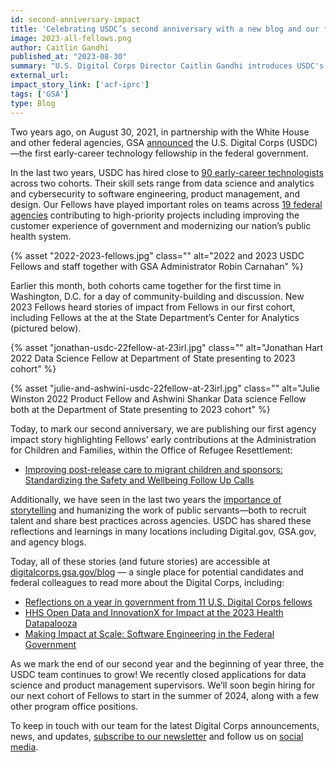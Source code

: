 ```yaml
---
id: second-anniversary-impact
title: 'Celebrating USDC’s second anniversary with a new blog and our first agency impact story'
image: 2023-all-fellows.png
author: Caitlin Gandhi
published_at: "2023-08-30"
summary: "U.S. Digital Corps Director Caitlin Gandhi introduces USDC's new blog and the publication of our first agency impact story in celebration of USDC's second anniversary."
external_url:
impact_story_link: ['acf-iprc']
tags: ['GSA']
type: Blog
---
```


Two years ago, on August 30, 2021, in partnership with the White House and other federal agencies, GSA [announced](https://www.gsa.gov/about-us/newsroom/news-releases/biden-administration-launches-us-digital-corps-to-recruit-the-next-generation-of-technology-talent-to-federal-service-08302021) the U.S. Digital Corps (USDC)—the first early-career technology fellowship in the federal government.

In the last two years, USDC has hired close to [90 early-career technologists](https://digitalcorps.gsa.gov/fellows/) across two cohorts. Their skill sets range from data science and analytics and cybersecurity to software engineering, product management, and design. Our Fellows have played important roles on teams across [19 federal agencies](https://digitalcorps.gsa.gov/projects/) contributing to high-priority projects including improving the customer experience of government and modernizing our nation’s public health system.

<div id="photo-of-fellows">
  {% asset "2022-2023-fellows.jpg" class="" alt="2022 and 2023 USDC Fellows and staff together with GSA Administrator Robin Carnahan" %}
</div>

Earlier this month, both cohorts came together for the first time in Washington, D.C. for a day of community-building and discussion. New 2023 Fellows heard stories of impact from Fellows in our first cohort, including Fellows at the  at the State Department’s Center for Analytics (pictured below). 

<div id="celebrating-fellows-present">
  {% asset "jonathan-usdc-22fellow-at-23irl.jpg" class="" alt="Jonathan Hart 2022 Data Science Fellow at Department of State presenting to 2023 cohort" %}

  {% asset "julie-and-ashwini-usdc-22fellow-at-23irl.jpg" class="" alt="Julie Winston 2022 Product Fellow and Ashwini Shankar Data science Fellow both at the Department of State presenting to 2023 cohort" %}
</div>

Today, to mark our second anniversary, we are publishing our first agency impact story highlighting Fellows’ early contributions at the Administration for Children and Families, within the Office of Refugee Resettlement:
- [Improving post-release care to migrant children and sponsors: Standardizing the Safety and Wellbeing Follow Up Calls](https://digitalcorps.gsa.gov/projects/acf-iprc/)

Additionally, we have seen in the last two years the [importance of storytelling](https://www.performance.gov/blog/digital-corps-update/) and humanizing the work of public servants—both to recruit talent and share best practices across agencies. USDC has shared these reflections and learnings in many locations including Digital.gov, GSA.gov, and agency blogs. 

Today, all of these stories (and future stories) are accessible at [digitalcorps.gsa.gov/blog](https://digitalcorps.gsa.gov/blog) — a single place for potential candidates and federal colleagues to read more about the Digital Corps, including:
- [Reflections on a year in government from 11 U.S. Digital Corps fellows](https://digitalcorps.gsa.gov/blogs/reflections-on-a-year-in-government-from-11-us-digital-corps-fellows/)
- [HHS Open Data and InnovationX for Impact at the 2023 Health Datapalooza](https://digitalcorps.gsa.gov/blogs/hhs-open-data-and-innovationx-for-impact-at-the-2023-health-datapalooza/)
- [Making Impact at Scale: Software Engineering in the Federal Government](https://digitalcorps.gsa.gov/blogs/making-impact-at-scale-software-engineering-in-the-federal-government/)

As we mark the end of our second year and the beginning of year three, the USDC team continues to grow! We recently closed applications for data science and product management supervisors. We’ll soon begin hiring for our next cohort of Fellows to start in the summer of 2024, along with a few other program office positions. 

To keep in touch with our team for the latest Digital Corps announcements, news, and updates, [subscribe to our newsletter](https://public.govdelivery.com/accounts/USGSATTS/subscriber/new?topic_id=USGSATTS_108) and follow us on [social](https://www.linkedin.com/company/74725557/admin/feed/posts/) [media](https://twitter.com/usdigitalcorps). 
